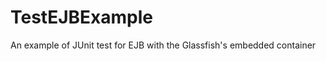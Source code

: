 TestEJBExample
==============

An example of JUnit test for EJB with the Glassfish's embedded container